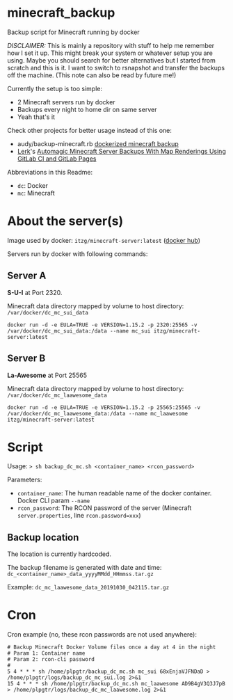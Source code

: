 # minecraft_backup
Backup script for Minecraft running by docker

*DISCLAIMER:* This is mainly a repository with stuff to help me remember how I set it up. This might break your system or whatever setup you are using. Maybe you should search for better alternatives but I started from scratch and this is it. I want to switch to rsnapshot and transfer the backups off the machine. (This note can also be read by future me!)

Currently the setup is too simple:
- 2 Minecraft servers run by docker
- Backups every night to home dir on same server
- Yeah that's it

Check other projects for better usage instead of this one:
- audy/backup-minecraft.rb [dockerized minecraft backup](https://gist.github.com/audy/e04f617f6ba2ae045b04)
- [Lerk](https://lerks.blog)'s [Automagic Minecraft Server Backups With Map Renderings Using GitLab CI and GitLab Pages](https://lerks.blog/automagic-minecraft-server-backups-with-map-renderings-using-gitlab-ci-and-gitlab-pages/)

Abbreviations in this Readme:
- `dc`: Docker
- `mc`: Minecraft

# About the server(s)

Image used by docker:
`itzg/minecraft-server:latest` ([docker hub](https://hub.docker.com/r/itzg/minecraft-server/))

Servers run by docker with following commands:

## Server A

**S-U-I** at Port 2320.

Minecraft data directory mapped by volume to host directory: `/var/docker/dc_mc_sui_data`

`docker run -d -e EULA=TRUE -e VERSION=1.15.2 -p 2320:25565 -v /var/docker/dc_mc_sui_data:/data --name mc_sui itzg/minecraft-server:latest`

## Server B

**La-Awesome** at Port 25565

Minecraft data directory mapped by volume to host directory: `/var/docker/dc_mc_laawesome_data`

`docker run -d -e EULA=TRUE -e VERSION=1.15.2 -p 25565:25565 -v /var/docker/dc_mc_laawesome_data:/data --name mc_laawesome itzg/minecraft-server:latest`

# Script

Usage:
`> sh backup_dc_mc.sh <container_name> <rcon_password>`

Parameters:
- `container_name`: The human readable name of the docker container. Docker CLI param `--name`
- `rcon_password`: The RCON password of the server (Minecraft `server.properties`, line `rcon.password=xxx`)

## Backup location

The location is currently hardcoded.

The backup filename is generated with date and time: `dc_<container_name>_data_yyyyMMdd_HHmmss.tar.gz` 

Example: `dc_mc_laawesome_data_20191030_042115.tar.gz`

# Cron

Cron example (no, these rcon passwords are not used anywhere):

```
# Backup Minecraft Docker Volume files once a day at 4 in the night
# Param 1: Container name
# Param 2: rcon-cli password
#
5 4 * * * sh /home/plpgtr/backup_dc_mc.sh mc_sui 68xEnjaVJFNDaD > /home/plpgtr/logs/backup_dc_mc_sui.log 2>&1
15 4 * * * sh /home/plpgtr/backup_dc_mc.sh mc_laawesome AD9B4gV3Q3J7pB > /home/plpgtr/logs/backup_dc_mc_laawesome.log 2>&1
```
